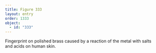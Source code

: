 ```yaml
---
title: Figure 333
layout: entry
order: 1333
object:
  - id: "333"
---
```


Fingerprint on polished brass caused by a reaction of the metal with salts and acids on human skin.
